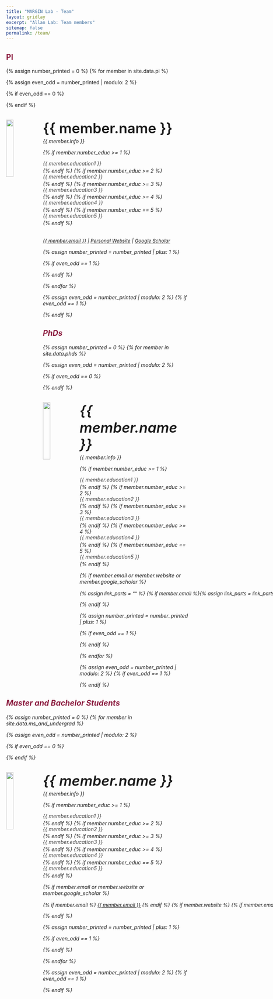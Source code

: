 ```yaml
---
title: "MARGIN Lab - Team"
layout: gridlay
excerpt: "Allan Lab: Team members"
sitemap: false
permalink: /team/
---
```


## <span style="color: #8C1D40;"><strong>PI</strong></span>
{% assign number_printed = 0 %}
{% for member in site.data.pi %}

{% assign even_odd = number_printed | modulo: 2 %}

{% if even_odd == 0 %}
<div class="row">
{% endif %}

<div class="col-sm-12 clearfix">
  <img src="{{ site.url }}{{ site.baseurl }}/images/teampic/{{ member.photo }}" class="img-responsive" width="20%" style="float: left" />
  <h4 style="font-size: 2.4rem; font-weight: 600; margin-top: 32px; margin-bottom: 0.25rem;">
    {{ member.name }}
  </h4>
  <i>{{ member.info }} <!--<br>email: <{{ member.email }}></i> -->
  <!-- <ul style="overflow: hidden"> -->

  {% if member.number_educ >= 1 %}
  <p style="margin: 0 0 2px 0; line-height: 1.2; color: #444;">{{ member.education1 }}</p>
{% endif %}
{% if member.number_educ >= 2 %}
  <p style="margin: 0 0 2px 0; line-height: 1.2; color: #444;">{{ member.education2 }}</p>
{% endif %}
{% if member.number_educ >= 3 %}
  <p style="margin: 0 0 2px 0; line-height: 1.2; color: #444;">{{ member.education3 }}</p>
{% endif %}
{% if member.number_educ >= 4 %}
  <p style="margin: 0 0 2px 0; line-height: 1.2; color: #444;">{{ member.education4 }}</p>
{% endif %}
{% if member.number_educ == 5 %}
  <p style="margin: 0 0 2px 0; line-height: 1.2; color: #444;">{{ member.education5 }}</p>
{% endif %}

  <div style="margin-bottom: 2rem;"></div>

  <p style="margin-top: 1rem; font-size: 0.95em; white-space: nowrap;">
  <a href="mailto:{{ member.email }}">{{ member.email }}</a> |
  <a href="{{ member.website }}" target="_blank">Personal Website</a> |
  <a href="{{ member.google_scholar }}" target="_blank">Google Scholar</a>
</p>


  <!-- </ul> -->
</div>

{% assign number_printed = number_printed | plus: 1 %}

{% if even_odd == 1 %}
</div>
{% endif %}

{% endfor %}

{% assign even_odd = number_printed | modulo: 2 %}
{% if even_odd == 1 %}
</div>
{% endif %}

## <span style="color: #8C1D40;"><strong>PhDs</strong></span>
{% assign number_printed = 0 %}
{% for member in site.data.phds %}

{% assign even_odd = number_printed | modulo: 2 %}

{% if even_odd == 0 %}
<div class="row">
{% endif %}

<div class="col-sm-12 clearfix">
  <img src="{{ site.url }}{{ site.baseurl }}/images/teampic/{{ member.photo }}" class="img-responsive" width="20%" style="float: left" />
  <h4 style="font-size: 2.4rem; font-weight: 600; margin-top: 32px; margin-bottom: 0.25rem;">
    {{ member.name }}
  </h4>
  <i>{{ member.info }} <!--<br>email: <{{ member.email }}></i> -->
  <!-- <ul style="overflow: hidden"> -->

  {% if member.number_educ >= 1 %}
  <p style="margin: 0 0 2px 0; line-height: 1.2; color: #444;">{{ member.education1 }}</p>
{% endif %}
{% if member.number_educ >= 2 %}
  <p style="margin: 0 0 2px 0; line-height: 1.2; color: #444;">{{ member.education2 }}</p>
{% endif %}
{% if member.number_educ >= 3 %}
  <p style="margin: 0 0 2px 0; line-height: 1.2; color: #444;">{{ member.education3 }}</p>
{% endif %}
{% if member.number_educ >= 4 %}
  <p style="margin: 0 0 2px 0; line-height: 1.2; color: #444;">{{ member.education4 }}</p>
{% endif %}
{% if member.number_educ == 5 %}
  <p style="margin: 0 0 2px 0; line-height: 1.2; color: #444;">{{ member.education5 }}</p>
{% endif %}

  {% if member.email or member.website or member.google_scholar %}
  <p style="margin-top: 1rem; font-size: 0.95em; white-space: nowrap;">
    {% assign link_parts = "" %}
    {% if member.email %}{% assign link_parts = link_parts | append: '<a href="mailto:' | append: member.email | append: '">' | append: member.email | append: '</a>' %}{% endif %}
    {% if member.website %}{% if link_parts != "" %}{% assign link_parts = link_parts | append: ' | ' %}{% endif %}{% assign link_parts = link_parts | append: '<a href="' | append: member.website | append: '" target="_blank">Personal Website</a>' %}{% endif %}
    {% if member.google_scholar %}{% if link_parts != "" %}{% assign link_parts = link_parts | append: ' | ' %}{% endif %}{% assign link_parts = link_parts | append: '<a href="' | append: member.google_scholar | append: '" target="_blank">Google Scholar</a>' %}{% endif %}
    {{ link_parts | raw }}
  </p>
{% endif %}


  <!-- </ul> -->
</div>

{% assign number_printed = number_printed | plus: 1 %}

{% if even_odd == 1 %}
</div>
{% endif %}

{% endfor %}

{% assign even_odd = number_printed | modulo: 2 %}
{% if even_odd == 1 %}
</div>
{% endif %}


## <span style="color: #8C1D40;"><strong>Master and Bachelor Students</strong></span>
{% assign number_printed = 0 %}
{% for member in site.data.ms_and_undergrad %}

{% assign even_odd = number_printed | modulo: 2 %}

{% if even_odd == 0 %}
<div class="row">
{% endif %}

<div class="col-sm-12 clearfix">
  <img src="{{ site.url }}{{ site.baseurl }}/images/teampic/{{ member.photo }}" class="img-responsive" width="20%" style="float: left" />
  <h4 style="font-size: 2.4rem; font-weight: 600; margin-top: 32px; margin-bottom: 0.25rem;">
    {{ member.name }}
  </h4>
  <i>{{ member.info }} <!--<br>email: <{{ member.email }}></i> -->
  <!-- <ul style="overflow: hidden"> -->

  {% if member.number_educ >= 1 %}
  <p style="margin: 0 0 2px 0; line-height: 1.2; color: #444;">{{ member.education1 }}</p>
{% endif %}
{% if member.number_educ >= 2 %}
  <p style="margin: 0 0 2px 0; line-height: 1.2; color: #444;">{{ member.education2 }}</p>
{% endif %}
{% if member.number_educ >= 3 %}
  <p style="margin: 0 0 2px 0; line-height: 1.2; color: #444;">{{ member.education3 }}</p>
{% endif %}
{% if member.number_educ >= 4 %}
  <p style="margin: 0 0 2px 0; line-height: 1.2; color: #444;">{{ member.education4 }}</p>
{% endif %}
{% if member.number_educ == 5 %}
  <p style="margin: 0 0 2px 0; line-height: 1.2; color: #444;">{{ member.education5 }}</p>
{% endif %}

  {% if member.email or member.website or member.google_scholar %}
  <p style="margin-top: 1rem; font-size: 0.95em; white-space: nowrap;">
    {% if member.email %}
      <a href="mailto:{{ member.email }}">{{ member.email }}</a>
    {% endif %}
    {% if member.website %}
      {% if member.email %} | {% endif %}
      <a href="{{ member.website }}" target="_blank">Personal Website</a>
    {% endif %}
    {% if member.google_scholar %}
      {% if member.email or member.website %} | {% endif %}
      <a href="{{ member.google_scholar }}" target="_blank">Google Scholar</a>
    {% endif %}
  </p>
{% endif %}

  <!-- </ul> -->
</div>

{% assign number_printed = number_printed | plus: 1 %}

{% if even_odd == 1 %}
</div>
{% endif %}

{% endfor %}

{% assign even_odd = number_printed | modulo: 2 %}
{% if even_odd == 1 %}
</div>
{% endif %}


<!-- ## <span style="color: #8C1D40;"><strong>PhD and Postdoc Alumni</strong></span>

{% assign number_printed = 0 %}
{% for member in site.data.alumni_members %}

{% assign even_odd = number_printed | modulo: 2 %}

{% if even_odd == 0 %}
<div class="row">
{% endif %}

<div class="col-sm-12 clearfix">
  <img src="{{ site.url }}{{ site.baseurl }}/images/teampic/{{ member.photo }}" class="img-responsive" width="15%" style="float: left" />
  <h4 style="font-size: 2.4rem; font-weight: 600; margin-top: 18px;">
    {{ member.name }}
  </h4>
  <i>{{ member.duration }}</i>
  
  {% if member.dissertation %}
  <i>Dissertation: {{ member.dissertation }}</i>
  {% endif %}

  {% if member.email %}
  <a href="mailto:{{ member.email }}">{{ member.email }}</a>
  {% endif %}

  {% if member.website %}
  <a href="{{ member.website }}" target="_blank">Personal Website</a>
  {% endif %}
  
  <ul style="overflow: hidden">

  </ul>
</div>

{% assign number_printed = number_printed | plus: 1 %}

{% if even_odd == 1 %}
</div>
{% endif %}

{% endfor %}

{% assign even_odd = number_printed | modulo: 2 %}
{% if even_odd == 1 %}
</div>
{% endif %} -->

<!-- ## <span style="color: #8C1D40;"><strong>Former visitors, BSc/ MSc students</strong></span>
<div class="row">

<div class="col-sm-4 clearfix">
<h4>Visitors</h4>
{% for member in site.data.alumni_visitors %}
{{ member.name }}
{% endfor %}
</div>

<div class="col-sm-4 clearfix">
<h4>Master students</h4>
{% for member in site.data.alumni_msc %}
{{ member.name }}
{% endfor %}
</div>

<div class="col-sm-4 clearfix">
<h4>Bachelor Students</h4>
{% for member in site.data.alumni_bsc %}
{{ member.name }}
{% endfor %}
</div>

</div> -->

<div style="margin-bottom: 40px;"></div>
